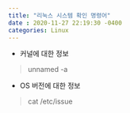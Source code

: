 ```yaml
---
title: "리눅스 시스템 확인 명령어"
date : 2020-11-27 22:19:30 -0400
categories: Linux
---
```


- 커널에 대한 정보
> unnamed -a

- OS 버전에 대한 정보
> cat /etc/issue
